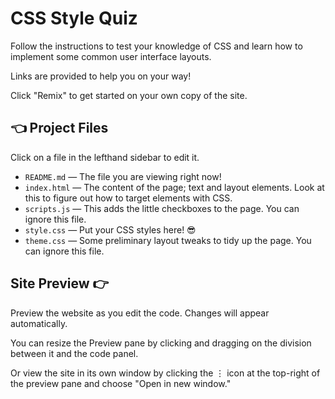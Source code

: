 # CSS Style Quiz

Follow the instructions to test your knowledge of CSS and learn how to implement some common user interface layouts. 

Links are provided to help you on your way!

Click "Remix" to get started on your own copy of the site. 

## 👈 Project Files 

Click on a file in the lefthand sidebar to edit it.

- `README.md` — The file you are viewing right now!
- `index.html` — The content of the page; text and layout elements. Look at this to figure out how to target elements with CSS.
- `scripts.js` — This adds the little checkboxes to the page. You can ignore this file.
- `style.css` — Put your CSS styles here! 😎
- `theme.css` — Some preliminary layout tweaks to tidy up the page. You can ignore this file.

## Site Preview 👉

Preview the website as you edit the code. Changes will appear automatically.

You can resize the Preview pane by clicking and dragging on the division between it and the code panel. 

Or view the site in its own window by clicking the &#8942; icon at the top-right of the preview pane and choose "Open in new window."